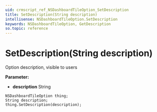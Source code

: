 ```yaml
---
uid: crmscript_ref_NSDashboardTileOption_SetDescription
title: SetDescription(String description)
intellisense: NSDashboardTileOption.SetDescription
keywords: NSDashboardTileOption, GetDescription
so.topic: reference
---
```


# SetDescription(String description)

Option description, visible to users

**Parameter:** 
* **description** String

```crmscript
NSDashboardTileOption thing;
String description;
thing.SetDescription(description);
```

